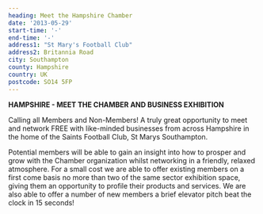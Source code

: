 ```yaml
---
heading: Meet the Hampshire Chamber
date: '2013-05-29'
start-time: '-'
end-time: '-'
address1: "St Mary's Football Club"
address2: Britannia Road
city: Southampton
county: Hampshire
country: UK
postcode: SO14 5FP
---
```

**HAMPSHIRE - MEET THE CHAMBER AND BUSINESS EXHIBITION**

Calling all Members and Non-Members! A truly great opportunity to meet and network FREE with like-minded businesses from across Hampshire in the home of the Saints Football Club, St Marys Southampton.

Potential members will be able to gain an insight into how to prosper and grow with the Chamber organization whilst networking in a friendly, relaxed atmosphere. For a small cost we are able to offer existing members on a first come basis no more than two of the same sector exhibition space, giving them an opportunity to profile their products and services. We are also able to offer a number of new members a brief elevator pitch beat the clock in 15 seconds!
